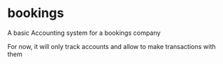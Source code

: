 # bookings
A basic Accounting system for a bookings company

For now, it will only track accounts and allow to make transactions with them
